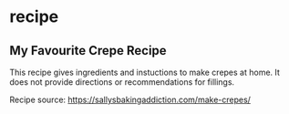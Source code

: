 # recipe
## My Favourite Crepe Recipe
This recipe gives ingredients and instuctions to make crepes at home. It does not provide directions or recommendations for fillings. 

Recipe source: https://sallysbakingaddiction.com/make-crepes/
